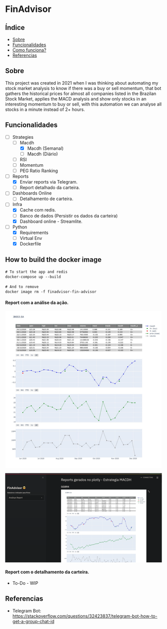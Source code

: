 # FinAdvisor

## Índice

- [Sobre](#about)
- [Funcionalidades](#features)
- [Como funciona?](#how_it_works)
- [Referencias](#referencies)

## Sobre <a name = "about"></a>

This project was created in 2021 when I was thinking about automating my stock market analysis to know if there was a buy or sell momentum, that bot gathers the historical prices for almost all companies listed in the Brazilan Stock Market, applies the MACD analysis and show only stocks in an interesting momentum to buy or sell, with this automation we can analyse all stocks in a minute instead of 2+ hours.

## Funcionalidades <a name = "features"></a>

- [ ]  Strategies
    - [ ]  Macdh
        - [X]  Macdh (Semanal)
        - [ ]  Macdh (Diário)
    - [ ]  RSI
    - [ ]  Momentum
    - [ ] PEG Ratio Ranking

- [ ]  Reports
    - [X]  Enviar reports via Telegram.
    - [ ]  Report detalhado da carteira.

- [ ]  Dashboards Online
     - [ ]  Detalhamento de carteira.

- [ ]  Infra
    - [X]  Cache com redis.
    - [ ]  Banco de dados (Persistir os dados da carteira)
    - [X]  Dashboard online - Streamlite.

- [ ]  Python
    - [X]  Requirements
    - [ ]  Virtual Env
    - [X]  Dockerfile

## How to build the docker image
```
# To start the app and redis
docker-compose up --build

# And to remove
docker image rm -f finadvisor-fin-advisor
```

#### Report com a análise da ação.

![JBSS3](images/advisor_report.jpeg)

![DASH](images/online_dashboard.png)

#### Report com o detalhamento da carteira.

- To-Do - WIP

## Referencias <a name = "referencies"></a>

- Telegram Bot: https://stackoverflow.com/questions/32423837/telegram-bot-how-to-get-a-group-chat-id
